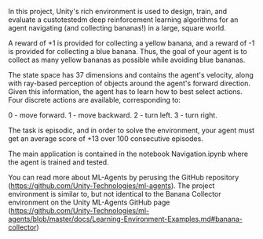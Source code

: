 In this project, Unity's rich environment is used to design, train, and evaluate a custotestedm deep reinforcement learning algorithms for an agent navigating (and collecting bananas!) in a large, square world.

A reward of +1 is provided for collecting a yellow banana, and a reward of -1 is provided for collecting a blue banana. Thus, the goal of your agent is to collect as many yellow bananas as possible while avoiding blue bananas.

The state space has 37 dimensions and contains the agent's velocity, along with ray-based perception of objects around the agent's forward direction. Given this information, the agent has to learn how to best select actions. Four discrete actions are available, corresponding to:

0 - move forward.
1 - move backward.
2 - turn left.
3 - turn right.

The task is episodic, and in order to solve the environment, your agent must get an average score of +13 over 100 consecutive episodes.

The main application is contained in the notebook Navigation.ipynb where the agent is trained and tested.

You can read more about ML-Agents by perusing the GitHub repository (https://github.com/Unity-Technologies/ml-agents). The project environment is similar to, but not identical to the Banana Collector environment on the Unity ML-Agents GitHub page (https://github.com/Unity-Technologies/ml-agents/blob/master/docs/Learning-Environment-Examples.md#banana-collector)
